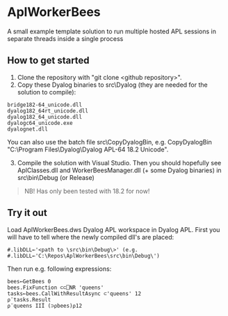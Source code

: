 # AplWorkerBees
A small example template solution to run multiple hosted APL sessions in separate threads inside a single process

## How to get started
1. Clone the repository with "git clone \<github repository>".
2. Copy these Dyalog binaries to src\Dyalog (they are needed for the solution to compile):
```
bridge182-64_unicode.dll
dyalog182_64rt_unicode.dll
dyalog182_64_unicode.dll
dyalogc64_unicode.exe
dyalognet.dll
```
   You can also use the batch file src\CopyDyalogBin, e.g. CopyDyalogBin "C:\Program Files\Dyalog\Dyalog APL-64 18.2 Unicode".

3. Compile the solution with Visual Studio. Then you should hopefully see AplClasses.dll and WorkerBeesManager.dll (+ some Dyalog binaries) in src\bin\Debug (or Release) 

> NB! Has only been tested with 18.2 for now!

## Try it out
Load AplWorkerBees.dws Dyalog APL workspace in Dyalog APL.
First you will have to tell where the newly compiled dll's are placed:

`#.libDLL←'<path to \src\bin\Debug\>' (e.g. #.libDLL←'C:\Repos\AplWorkerBees\src\bin\Debug\')`

Then run e.g. following expressions:
```
bees←GetBees 0
bees.FixFunction ⊂⊂⎕NR 'queens'
tasks←bees.CallWithResultAsync ⊂'queens' 12
⍴¨tasks.Result
⍴¨queens IIÏ (⊃⍴bees)⍴12
```